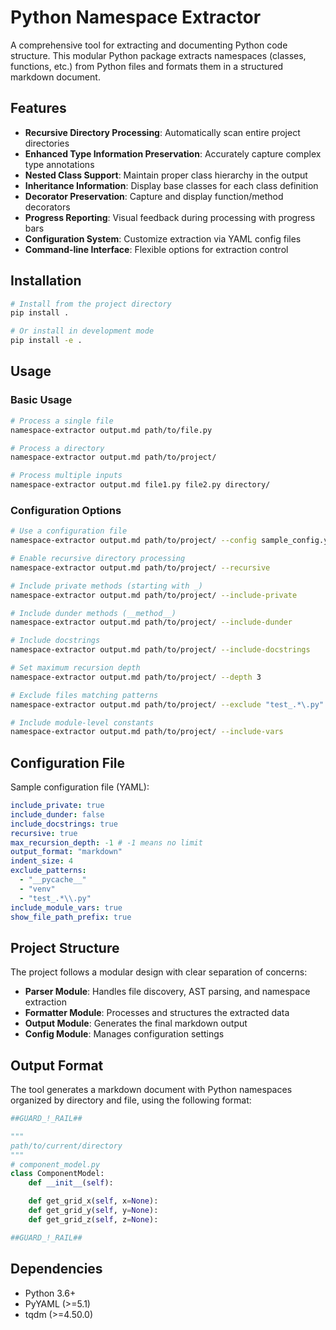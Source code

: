 # Python Namespace Extractor

A comprehensive tool for extracting and documenting Python code structure. This modular Python package extracts namespaces (classes, functions, etc.) from Python files and formats them in a structured markdown document.

## Features

- **Recursive Directory Processing**: Automatically scan entire project directories
- **Enhanced Type Information Preservation**: Accurately capture complex type annotations
- **Nested Class Support**: Maintain proper class hierarchy in the output
- **Inheritance Information**: Display base classes for each class definition
- **Decorator Preservation**: Capture and display function/method decorators
- **Progress Reporting**: Visual feedback during processing with progress bars
- **Configuration System**: Customize extraction via YAML config files
- **Command-line Interface**: Flexible options for extraction control

## Installation

```bash
# Install from the project directory
pip install .

# Or install in development mode
pip install -e .
```

## Usage

### Basic Usage

```bash
# Process a single file
namespace-extractor output.md path/to/file.py

# Process a directory
namespace-extractor output.md path/to/project/

# Process multiple inputs
namespace-extractor output.md file1.py file2.py directory/
```

### Configuration Options

```bash
# Use a configuration file
namespace-extractor output.md path/to/project/ --config sample_config.yaml

# Enable recursive directory processing
namespace-extractor output.md path/to/project/ --recursive

# Include private methods (starting with _)
namespace-extractor output.md path/to/project/ --include-private

# Include dunder methods (__method__)
namespace-extractor output.md path/to/project/ --include-dunder

# Include docstrings
namespace-extractor output.md path/to/project/ --include-docstrings

# Set maximum recursion depth
namespace-extractor output.md path/to/project/ --depth 3

# Exclude files matching patterns
namespace-extractor output.md path/to/project/ --exclude "test_.*\.py" --exclude "__pycache__"

# Include module-level constants
namespace-extractor output.md path/to/project/ --include-vars
```

## Configuration File

Sample configuration file (YAML):

```yaml
include_private: true
include_dunder: false
include_docstrings: true
recursive: true
max_recursion_depth: -1 # -1 means no limit
output_format: "markdown"
indent_size: 4
exclude_patterns:
  - "__pycache__"
  - "venv"
  - "test_.*\\.py"
include_module_vars: true
show_file_path_prefix: true
```

## Project Structure

The project follows a modular design with clear separation of concerns:

- **Parser Module**: Handles file discovery, AST parsing, and namespace extraction
- **Formatter Module**: Processes and structures the extracted data
- **Output Module**: Generates the final markdown output
- **Config Module**: Manages configuration settings

## Output Format

The tool generates a markdown document with Python namespaces organized by directory and file, using the following format:

```python
##GUARD_!_RAIL##

"""
path/to/current/directory
"""
# component_model.py
class ComponentModel:
    def __init__(self):

    def get_grid_x(self, x=None):
    def get_grid_y(self, y=None):
    def get_grid_z(self, z=None):

##GUARD_!_RAIL##
```

## Dependencies

- Python 3.6+
- PyYAML (>=5.1)
- tqdm (>=4.50.0)
